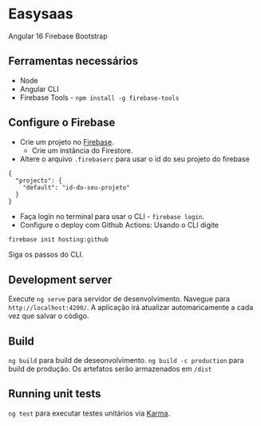 # Easysaas

Angular 16
Firebase
Bootstrap

## Ferramentas necessários
- Node
- Angular CLI
- Firebase Tools - `npm install -g firebase-tools`

## Configure o Firebase

- Crie um projeto no [Firebase](https://console.firebase.google.com).
   - Crie um instância do Firestore.
- Altere o arquivo `.firebaserc` para usar o id do seu projeto do firebase
```
{
  "projects": {
    "default": "id-do-seu-projeto"
  }
}

```

- Faça login no terminal para usar o CLI - `firebase login`.
- Configure o deploy com Github Actions:
Usando o CLI digite
```sh
firebase init hosting:github
```
Siga os passos do CLI.

## Development server

Execute `ng serve` para servidor de desenvolvimento. Navegue para `http://localhost:4200/`. A aplicação irá atualizar automaricamente a cada vez que salvar o código.

## Build

`ng build` para build de deseonvolvimento.
`ng build -c production` para build de produção.
Os artefatos serão armazenados em `/dist`

## Running unit tests

`ng test` para executar testes unitários via [Karma](https://karma-runner.github.io).
